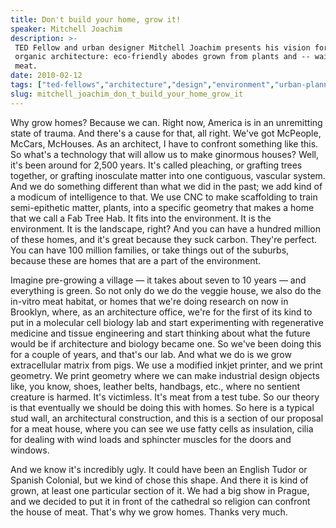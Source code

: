 ```yaml
---
title: Don't build your home, grow it!
speaker: Mitchell Joachim
description: >-
 TED Fellow and urban designer Mitchell Joachim presents his vision for sustainable,
 organic architecture: eco-friendly abodes grown from plants and -- wait for it --
 meat.
date: 2010-02-12
tags: ["ted-fellows","architecture","design","environment","urban-planning"]
slug: mitchell_joachim_don_t_build_your_home_grow_it
---
```


Why grow homes? Because we can. Right now, America is in an unremitting state of trauma.
And there's a cause for that, all right. We've got McPeople, McCars, McHouses. As an
architect, I have to confront something like this. So what's a technology that will allow
us to make ginormous houses? Well, it's been around for 2,500 years. It's called
pleaching, or grafting trees together, or grafting inosculate matter into one contiguous,
vascular system. And we do something different than what we did in the past; we add kind
of a modicum of intelligence to that. We use CNC to make scaffolding to train
semi-epithetic matter, plants, into a specific geometry that makes a home that we call a
Fab Tree Hab. It fits into the environment. It is the environment. It is the landscape,
right? And you can have a hundred million of these homes, and it's great because they suck
carbon. They're perfect. You can have 100 million families, or take things out of the
suburbs, because these are homes that are a part of the environment.

Imagine pre-growing a village — it takes about seven to 10 years — and everything is
green. So not only do we do the veggie house, we also do the in-vitro meat habitat, or
homes that we're doing research on now in Brooklyn, where, as an architecture office,
we're for the first of its kind to put in a molecular cell biology lab and start
experimenting with regenerative medicine and tissue engineering and start thinking about
what the future would be if architecture and biology became one. So we've been doing this
for a couple of years, and that's our lab. And what we do is we grow extracellular matrix
from pigs. We use a modified inkjet printer, and we print geometry. We print geometry
where we can make industrial design objects like, you know, shoes, leather belts,
handbags, etc., where no sentient creature is harmed. It's victimless. It's meat from a
test tube. So our theory is that eventually we should be doing this with homes. So here is
a typical stud wall, an architectural construction, and this is a section of our proposal
for a meat house, where you can see we use fatty cells as insulation, cilia for dealing
with wind loads and sphincter muscles for the doors and windows.

And we know it's incredibly ugly. It could have been an English Tudor or Spanish Colonial,
but we kind of chose this shape. And there it is kind of grown, at least one particular
section of it. We had a big show in Prague, and we decided to put it in front of the
cathedral so religion can confront the house of meat. That's why we grow homes. Thanks
very much.

<!--
ad_duration=3.33
event="TED2010"
external_start_time=0
has_talk_citation=1
intro_duration=11.82
is_subtitle_required="False"
is_talk_featured="True"
language="en"
language_swap="False"
native_language="en"
number_of_related_talks=6
number_of_speakers=1
number_of_subtitled_videos=47
number_of_tags=5
number_of_talk_download_languages=49
number_of_talk_more_resources=0
number_of_talk_recommendations=1
number_of_talks_take_actions=0
post_ad_duration=0.83
published_timestamp="2010-07-02 09:34:00"
recording_date="2010-02-12"
speaker_description="Architect, designer"
speaker_is_published=1
speaker_name="Mitchell Joachim"
talk_more_resources=[]
talk_name="Don't build your home, grow it!"
talk_recommendations_blurb="The bio-architect shares further reading on how to grow your own home."
talks_tags=["ted-fellows","architecture","design","environment","urban-planning"]
talks_take_action=[]
url_photo_speaker="https://pe.tedcdn.com/images/ted/181023_254x191.jpg"
url_photo_talk="https://pe.tedcdn.com/images/ted/181022_800x600.jpg"
url_webpage="https://www.ted.com/talks/mitchell_joachim_don_t_build_your_home_grow_it"
video_type_name="TED Stage Talk"
-->
